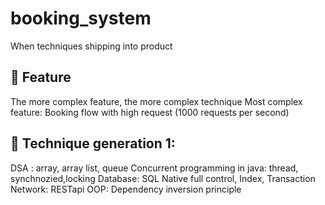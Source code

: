 # booking_system
When techniques shipping into product 

## 🌟 Feature
The more complex feature, the more complex technique
Most complex feature: Booking flow with high request (1000 requests per second)

## 🌟 Technique generation 1:
DSA : array, array list, queue
Concurrent programming in java: thread, synchnozied,locking
Database: SQL Native full control, Index, Transaction
Network: RESTapi
OOP: Dependency inversion principle
